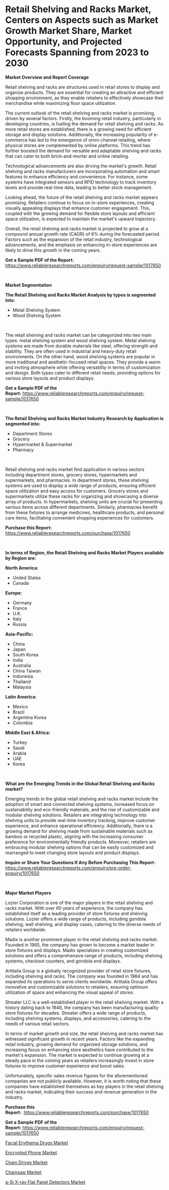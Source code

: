 <p><h1>Retail Shelving and Racks Market, Centers on Aspects such as Market Growth Market Share, Market Opportunity, and Projected Forecasts Spanning from 2023 to 2030</h1></p><p><strong>Market Overview and Report Coverage</strong></p>
<p><p>Retail shelving and racks are structures used in retail stores to display and organize products. They are essential for creating an attractive and efficient shopping environment, as they enable retailers to effectively showcase their merchandise while maximizing floor space utilization.</p><p>The current outlook of the retail shelving and racks market is promising, driven by several factors. Firstly, the booming retail industry, particularly in developing countries, is fueling the demand for retail shelving and racks. As more retail stores are established, there is a growing need for efficient storage and display solutions. Additionally, the increasing popularity of e-commerce has led to the emergence of omni-channel retailing, where physical stores are complemented by online platforms. This trend has further boosted the demand for versatile and adaptable shelving and racks that can cater to both brick-and-mortar and online retailing.</p><p>Technological advancements are also driving the market's growth. Retail shelving and racks manufacturers are incorporating automation and smart features to enhance efficiency and convenience. For instance, some systems have integrated sensors and RFID technology to track inventory levels and provide real-time data, leading to better stock management.</p><p>Looking ahead, the future of the retail shelving and racks market appears promising. Retailers continue to focus on in-store experiences, creating visually appealing displays that enhance customer engagement. This, coupled with the growing demand for flexible store layouts and efficient space utilization, is expected to maintain the market's upward trajectory.</p><p>Overall, the retail shelving and racks market is projected to grow at a compound annual growth rate (CAGR) of 6% during the forecasted period. Factors such as the expansion of the retail industry, technological advancements, and the emphasis on enhancing in-store experiences are likely to drive this growth in the coming years.</p></p>
<p><strong>Get a Sample PDF of the Report:</strong> <a href="https://www.reliableresearchreports.com/enquiry/request-sample/1017650">https://www.reliableresearchreports.com/enquiry/request-sample/1017650</a></p>
<p>&nbsp;</p>
<p><strong>Market Segmentation</strong></p>
<p><strong>The Retail Shelving and Racks Market Analysis by types is segmented into:</strong></p>
<p><ul><li>Metal Shelving System</li><li>Wood Shelving System</li></ul></p>
<p>&nbsp;</p>
<p><p>The retail shelving and racks market can be categorized into two main types: metal shelving system and wood shelving system. Metal shelving systems are made from durable materials like steel, offering strength and stability. They are often used in industrial and heavy-duty retail environments. On the other hand, wood shelving systems are popular in more traditional and aesthetic-focused retail spaces. They provide a warm and inviting atmosphere while offering versatility in terms of customization and design. Both types cater to different retail needs, providing options for various store layouts and product displays.</p></p>
<p><strong>Get a Sample PDF of the Report:</strong>&nbsp;<a href="https://www.reliableresearchreports.com/enquiry/request-sample/1017650">https://www.reliableresearchreports.com/enquiry/request-sample/1017650</a></p>
<p>&nbsp;</p>
<p><strong>The Retail Shelving and Racks Market Industry Research by Application is segmented into:</strong></p>
<p><ul><li>Department Stores</li><li>Grocery</li><li>Hypermarket & Supermarket</li><li>Pharmacy</li></ul></p>
<p>&nbsp;</p>
<p><p>Retail shelving and racks market find application in various sectors including department stores, grocery stores, hypermarkets and supermarkets, and pharmacies. In department stores, these shelving systems are used to display a wide range of products, ensuring efficient space utilization and easy access for customers. Grocery stores and supermarkets utilize these racks for organizing and showcasing a diverse array of products. In hypermarkets, shelving units are crucial for presenting various items across different departments. Similarly, pharmacies benefit from these fixtures to arrange medicines, healthcare products, and personal care items, facilitating convenient shopping experiences for customers.</p></p>
<p><strong>Purchase this Report:</strong>&nbsp; <a href="https://www.reliableresearchreports.com/purchase/1017650">https://www.reliableresearchreports.com/purchase/1017650</a></p>
<p>&nbsp;</p>
<p><strong>In terms of Region, the Retail Shelving and Racks Market Players available by Region are:</strong></p>
<p>
    <p> <strong> North America: </strong>
        <ul>
            <li>United States</li>
            <li>Canada</li>
        </ul>
        </p> 
    <p> <strong> Europe: </strong>
        <ul>
            <li>Germany</li>
            <li>France</li>
            <li>U.K.</li>
            <li>Italy</li>
            <li>Russia</li>
        </ul>
        </p> 
    <p> <strong> Asia-Pacific: </strong>
        <ul>
            <li>China</li>
            <li>Japan</li>
            <li>South Korea</li>
            <li>India</li>
            <li>Australia</li>
            <li>China Taiwan</li>
            <li>Indonesia</li>
            <li>Thailand</li>
            <li>Malaysia</li>
        </ul>
        </p> 
    <p> <strong> Latin America: </strong>
        <ul>
            <li>Mexico</li>
            <li>Brazil</li>
            <li>Argentina Korea</li>
            <li>Colombia</li>
        </ul>
        </p> 
    <p> <strong> Middle East & Africa: </strong>
        <ul>
            <li>Turkey</li>
            <li>Saudi</li>
            <li>Arabia</li>
            <li>UAE</li>
            <li>Korea</li>
        </ul>
    </p>
    </p>
<p>&nbsp;</p>
<p><strong>What are the Emerging Trends in the Global Retail Shelving and Racks market?</strong></p>
<p><p>Emerging trends in the global retail shelving and racks market include the adoption of smart and connected shelving systems, increased focus on sustainability and eco-friendly materials, and the rise of customizable and modular shelving solutions. Retailers are integrating technology into shelving units to provide real-time inventory tracking, improve customer experience, and enhance operational efficiency. Additionally, there is a growing demand for shelving made from sustainable materials such as bamboo or recycled plastic, aligning with the increasing consumer preference for environmentally friendly products. Moreover, retailers are embracing modular shelving options that can be easily customized and rearranged to meet changing store layouts and product displays.</p></p>
<p><strong>Inquire or Share Your Questions If Any Before Purchasing This Report</strong>- <a href="https://www.reliableresearchreports.com/enquiry/pre-order-enquiry/1017650">https://www.reliableresearchreports.com/enquiry/pre-order-enquiry/1017650</a></p>
<p>&nbsp;</p>
<p><strong>Major Market Players</strong></p>
<p><p>Lozier Corporation is one of the major players in the retail shelving and racks market. With over 60 years of experience, the company has established itself as a leading provider of store fixtures and shelving solutions. Lozier offers a wide range of products, including gondola shelving, wall shelving, and display cases, catering to the diverse needs of retailers worldwide.</p><p>Madix is another prominent player in the retail shelving and racks market. Founded in 1965, the company has grown to become a market leader in store fixtures and displays. Madix specializes in creating customized solutions and offers a comprehensive range of products, including shelving systems, checkout counters, and gondola end displays.</p><p>Artitalia Group is a globally recognized provider of retail store fixtures, including shelving and racks. The company was founded in 1984 and has expanded its operations to serve clients worldwide. Artitalia Group offers innovative and customizable solutions to retailers, ensuring optimum utilization of space and enhancing the visual appeal of stores.</p><p>Streater LLC is a well-established player in the retail shelving market. With a history dating back to 1946, the company has been manufacturing quality store fixtures for decades. Streater offers a wide range of products, including shelving systems, displays, and accessories, catering to the needs of various retail sectors.</p><p>In terms of market growth and size, the retail shelving and racks market has witnessed significant growth in recent years. Factors like the expanding retail industry, growing demand for organized storage solutions, and increasing focus on enhancing store aesthetics have contributed to the market's expansion. The market is expected to continue growing at a steady pace in the coming years as retailers increasingly invest in store fixtures to improve customer experience and boost sales.</p><p>Unfortunately, specific sales revenue figures for the aforementioned companies are not publicly available. However, it is worth noting that these companies have established themselves as key players in the retail shelving and racks market, indicating their success and revenue generation in the industry.</p></p>
<p><strong>Purchase this Report:</strong>&nbsp;&nbsp;<a href="https://www.reliableresearchreports.com/purchase/1017650">https://www.reliableresearchreports.com/purchase/1017650</a></p>
<p></p>
<p><strong>Get a Sample PDF of the Report:</strong>&nbsp;<a href="https://www.reliableresearchreports.com/enquiry/request-sample/1017650">https://www.reliableresearchreports.com/enquiry/request-sample/1017650</a></p>
<p><p><a href="https://issuu.com/reportprime-2/docs/facial-erythema-drugs-market-size-2030.pptx?fr=xKAE9_zU1NQ">Facial Erythema Drugs Market</a></p><p><a href="https://www.linkedin.com/pulse/decoding-encrypted-phone-market-deep-dive-latest-trends-segmentation-8cgxc/">Encrypted Phone Market</a></p><p><a href="https://medium.com/@moribenton733320/chain-drives-market-size-growth-forecast-2023-2030-c06eac158795">Chain Drives Market</a></p><p><a href="https://medium.com/@hugthess010/chainsaw-market-size-growth-forecast-2023-2030-c3486ee4fe0d">Chainsaw Market</a></p><p><a href="https://github.com/ChiragRP21/Market-Research-Report-List-1/blob/main/a-si-x-ray-flat-panel-detectors-market.md">a-Si X-ray Flat Panel Detectors Market</a></p></p>
